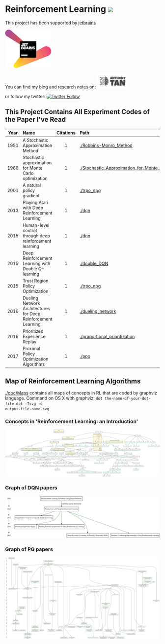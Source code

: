 # Reinforcement Learning ![](https://img.shields.io/github/stars/:user/:repo?style=social)
This project has been supported by 
[jetbrains](https://www.jetbrains.com/) 


[![](./jetbrains-variant-2.png)](https://www.jetbrains.com/) 

You can find my blog and research notes on: [![website_online](./logo_online.png)](https://anthony-tan.com)

or follow my twitter: 
[![Twitter Follow](https://img.shields.io/twitter/follow/anthony_tan?color=1DA1F2&logo=twitter&style=for-the-badge)](https://twitter.com/anthony_s_tan)


## This Project Contains All Experiment Codes of the Paper I've Read


| Year | Name                                                          | Citations | Path                                                                                                               |                                        Coded                                         |
|:----:|:--------------------------------------------------------------|:---------:|:-------------------------------------------------------------------------------------------------------------------|:------------------------------------------------------------------------------------:|
| 1951 | A Stochastic Approximation Method                             |     1     | [./Robbins-Monro_Method](./Robbins-Monro_Method)                                                                   | ![](https://img.shields.io/badge/Coded-True-green?style=for-the-badge&logo=appveyor) |
| 1986 | Stochastic approximation for Monte Carlo optimization         |     1     | [./Stochastic_Approximation_for_Monte_Carlo_Optimization](./Stochastic_Approximation_for_Monte_Carlo_Optimization) | ![](https://img.shields.io/badge/Coded-True-green?style=for-the-badge&logo=appveyor) |
| 2001 | A natural policy gradient                                     |     1     | [./trpo_npg](./trpo_npg)                                                                                           | ![](https://img.shields.io/badge/Coded-True-green?style=for-the-badge&logo=appveyor) |
| 2013 | Playing Atari with Deep Reinforcement Learning                |     1     | [./dqn](./dqn)                                                                                                     | ![](https://img.shields.io/badge/Coded-True-green?style=for-the-badge&logo=appveyor) |
| 2015 | Human-level control through deep reinforcement learning       |     1     | [./dqn](./dqn)                                                                                                     | ![](https://img.shields.io/badge/Coded-True-green?style=for-the-badge&logo=appveyor) |
| 2015 | Deep Reinforcement Learning with Double Q-learning            |     1     | [./double_DQN](./double_DQN)                                                                                       | ![](https://img.shields.io/badge/Coded-True-green?style=for-the-badge&logo=appveyor) |
| 2015 | Trust Region Policy Optimization                              |     1     | [./trpo_npg](./trpo_npg)                                                                                           | ![](https://img.shields.io/badge/Coded-True-green?style=for-the-badge&logo=appveyor) |
| 2016 | Dueling Network Architectures for Deep Reinforcement Learning |     1     | [./dueling_network](./dueling_network)                                                                             | ![](https://img.shields.io/badge/Coded-True-green?style=for-the-badge&logo=appveyor) |
| 2016 | Prioritized Experience Replay                                 |     1     | [./proportional_prioritization](./proportional_prioritization)                                                     | ![](https://img.shields.io/badge/Coded-True-green?style=for-the-badge&logo=appveyor) |
| 2017 | Proximal Policy Optimization Algorithms                       |     1     | [./ppo](./ppo)                                                                                                     | ![](https://img.shields.io/badge/Coded-False-red?style=for-the-badge&logo=appveyor)  |





## Map of Reinforcement Learning Algorithms
[./doc/Maps](doc/Maps) contains all maps of concepts in RL that are coded by graphviz language.
Command on OS X with graphviz:
<code>dot the-name-of-your-dot-file.dot -Tsvg -o output-file-name.svg</code>


### Concepts in 'Reinforcement Learning: an Introduction'
![](doc/Maps/RLAI.svg)


### Graph of DQN papers
![](doc/Maps/DQN_graph.svg)


### Graph of PG papers
![](doc/Maps/PG_graph.svg)